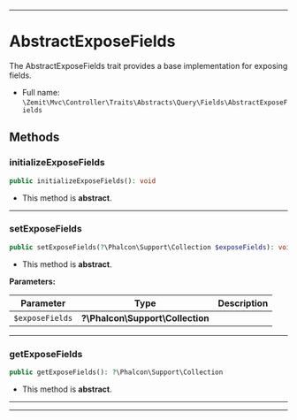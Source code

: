 ***

# AbstractExposeFields

The AbstractExposeFields trait provides a base implementation for exposing fields.



* Full name: `\Zemit\Mvc\Controller\Traits\Abstracts\Query\Fields\AbstractExposeFields`




## Methods


### initializeExposeFields



```php
public initializeExposeFields(): void
```




* This method is **abstract**.







***

### setExposeFields



```php
public setExposeFields(?\Phalcon\Support\Collection $exposeFields): void
```




* This method is **abstract**.



**Parameters:**

| Parameter | Type | Description |
|-----------|------|-------------|
| `$exposeFields` | **?\Phalcon\Support\Collection** |  |





***

### getExposeFields



```php
public getExposeFields(): ?\Phalcon\Support\Collection
```




* This method is **abstract**.







***

***

